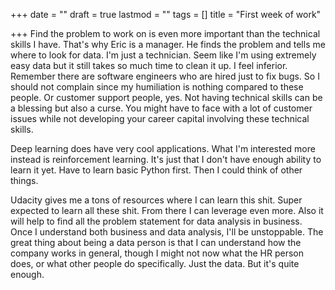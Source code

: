 +++
date = ""
draft = true
lastmod = ""
tags = []
title = "First week of work"

+++
Find the problem to work on is even more important than the technical skills I have. That's why Eric is a manager. He finds the problem and tells me where to look for data. I'm just a technician. Seem like I'm using extremely easy data but it still takes so much time to clean it up. I feel inferior. Remember there are software engineers who are hired just to fix bugs. So I should not complain since my humiliation is nothing compared to these people. Or customer support people, yes. Not having technical skills can be a blessing but also a curse. You might have to face with a lot of customer issues while not developing your career capital involving these technical skills.

Deep learning does have very cool applications. What I'm interested more instead is reinforcement learning. It's just that I don't have enough ability to learn it yet. Have to learn basic Python first. Then I could think of other things.

Udacity gives me a tons of resources where I can learn this shit. Super expected to learn all these shit. From there I can leverage even more. Also it will help to find all the problem statement for data analysis in business. Once I understand both business and data analysis, I'll be unstoppable. The great thing about being a data person is that I can understand how the company works in general, though I might not now what the HR person does, or what other people do specifically. Just the data. But it's quite enough.